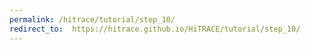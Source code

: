 ```yaml
---
permalink: /hitrace/tutorial/step_10/
redirect_to:  https://hitrace.github.io/HiTRACE/tutorial/step_10/
---
```


